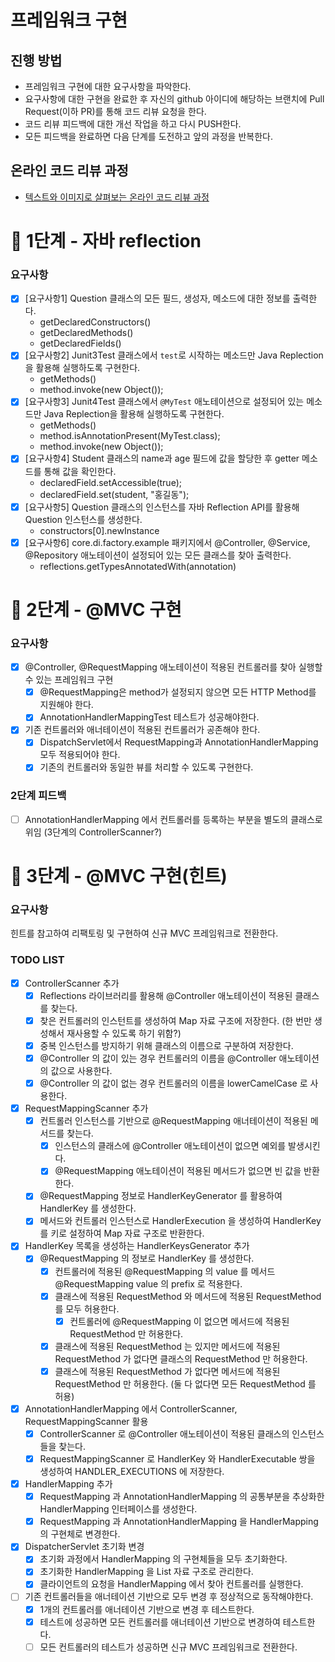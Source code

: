 # 프레임워크 구현
## 진행 방법
* 프레임워크 구현에 대한 요구사항을 파악한다.
* 요구사항에 대한 구현을 완료한 후 자신의 github 아이디에 해당하는 브랜치에 Pull Request(이하 PR)를 통해 코드 리뷰 요청을 한다.
* 코드 리뷰 피드백에 대한 개선 작업을 하고 다시 PUSH한다.
* 모든 피드백을 완료하면 다음 단계를 도전하고 앞의 과정을 반복한다.

## 온라인 코드 리뷰 과정
* [텍스트와 이미지로 살펴보는 온라인 코드 리뷰 과정](https://github.com/next-step/nextstep-docs/tree/master/codereview)

# 🚀 1단계 - 자바 reflection

### 요구사항
- [x] [요구사항1] Question 클래스의 모든 필드, 생성자, 메소드에 대한 정보를 출력한다.
  - getDeclaredConstructors()
  - getDeclaredMethods()
  - getDeclaredFields()
- [x] [요구사항2] Junit3Test 클래스에서 `test`로 시작하는 메소드만 Java Replection을 활용해 실행하도록 구현한다.
  - getMethods()
  - method.invoke(new Object());
- [x] [요구사항3] Junit4Test 클래스에서 `@MyTest` 애노테이션으로 설정되어 있는 메소드만 Java Replection을 활용해 실행하도록 구현한다.
  - getMethods()
  - method.isAnnotationPresent(MyTest.class);
  - method.invoke(new Object()); 
- [x] [요구사항4] Student 클래스의 name과 age 필드에 값을 할당한 후 getter 메소드를 통해 값을 확인한다.
  - declaredField.setAccessible(true);
  - declaredField.set(student, "홍길동"); 
- [x] [요구사항5] Question 클래스의 인스턴스를 자바 Reflection API를 활용해 Question 인스턴스를 생성한다.
  - constructors[0].newInstance
- [x] [요구사항6] core.di.factory.example 패키지에서 @Controller, @Service, @Repository 애노테이션이 설정되어 있는 모든 클래스를 찾아 출력한다.
  - reflections.getTypesAnnotatedWith(annotation)

# 🚀 2단계 - @MVC 구현

### 요구사항
- [x] @Controller, @RequestMapping 애노테이션이 적용된 컨트롤러를 찾아 실행할 수 있는 프레임워크 구현
  - [x] @RequestMapping은 method가 설정되지 않으면 모든 HTTP Method를 지원해야 한다.
  - [x] AnnotationHandlerMappingTest 테스트가 성공해야한다.
- [x] 기존 컨트롤러와 애너테이션이 적용된 컨트롤러가 공존해야 한다.
  - [x] DispatchServlet에서 RequestMapping과 AnnotationHandlerMapping 모두 적용되어야 한다.
  - [x] 기존의 컨트롤러와 동일한 뷰를 처리할 수 있도록 구현한다.

### 2단계 피드백
- [ ] AnnotationHandlerMapping 에서 컨트롤러를 등록하는 부분을 별도의 클래스로 위임 (3단계의 ControllerScanner?)


# 🚀 3단계 - @MVC 구현(힌트)

### 요구사항
힌트를 참고하여 리팩토링 및 구현하여 신규 MVC 프레임워크로 전환한다.

### TODO LIST
- [x] ControllerScanner 추가
  - [x] Reflections 라이브러리를 활용해 @Controller 애노테이션이 적용된 클래스를 찾는다.
  - [x] 찾은 컨트롤러의 인스턴트를 생성하여 Map 자료 구조에 저장한다. (한 번만 생성해서 재사용할 수 있도록 하기 위함?)
  - [x] 중복 인스턴스를 방지하기 위해 클래스의 이름으로 구분하여 저장한다.
  - [x] @Controller 의 값이 있는 경우 컨트롤러의 이름을 @Controller 애노테이션의 값으로 사용한다.
  - [x] @Controller 의 값이 없는 경우 컨트롤러의 이름을 lowerCamelCase 로 사용한다.
- [x] RequestMappingScanner 추가
  - [x] 컨트롤러 인스턴스를 기반으로 @RequestMapping 애너테이션이 적용된 메서드를 찾는다. 
    - [x] 인스턴스의 클래스에 @Controller 애노테이션이 없으면 예외를 발생시킨다.
    - [x] @RequestMapping 애노테이션이 적용된 메서드가 없으면 빈 값을 반환한다.
  - [x] @RequestMapping 정보로 HandlerKeyGenerator 를 활용하여 HandlerKey 를 생성한다. 
  - [x] 메서드와 컨트롤러 인스턴스로 HandlerExecution 을 생성하여 HandlerKey 를 키로 설정하여 Map 자료 구조로 반환한다. 
- [x] HandlerKey 목록을 생성하는 HandlerKeysGenerator 추가 
  - [x] @RequestMapping 의 정보로 HandlerKey 를 생성한다.
    - [x] 컨트롤러에 적용된 @RequestMapping 의 value 를 메서드 @RequestMapping value 의 prefix 로 적용한다. 
    - [x] 클래스에 적용된 RequestMethod 와 메서드에 적용된 RequestMethod 를 모두 허용한다.
      - [x] 컨트롤러에 @RequestMapping 이 없으면 메서드에 적용된 RequestMethod 만 허용한다.
    - [x] 클래스에 적용된 RequestMethod 는 있지만 메서드에 적용된 RequestMethod 가 없다면 클래스의 RequestMethod 만 허용한다.
    - [x] 클래스에 적용된 RequestMethod 가 없다면 메서드에 적용된 RequestMethod 만 허용한다. (둘 다 없다면 모든 RequestMethod 를 허용)
- [x] AnnotationHandlerMapping 에서 ControllerScanner, RequestMappingScanner 활용
  - [x] ControllerScanner 로 @Controller 애노테이션이 적용된 클래스의 인스턴스들을 찾는다.
  - [x] RequestMappingScanner 로 HandlerKey 와 HandlerExecutable 쌍을 생성하여 HANDLER_EXECUTIONS 에 저장한다.
- [x] HandlerMapping 추가
  - [x] RequestMapping 과 AnnotationHandlerMapping 의 공통부분을 추상화한 HandlerMapping 인터페이스를 생성한다.
  - [x] RequestMapping 과 AnnotationHandlerMapping 을 HandlerMapping 의 구현체로 변경한다.
- [x] DispatcherServlet 초기화 변경
  - [x] 초기화 과정에서 HandlerMapping 의 구현체들을 모두 초기화한다.
  - [x] 초기화한 HandlerMapping 을 List 자료 구조로 관리한다. 
  - [x] 클라이언트의 요청을 HandlerMapping 에서 찾아 컨트롤러를 실행한다.
- [ ] 기존 컨트롤러들을 애너테이션 기반으로 모두 변경 후 정상적으로 동작해야한다.
  - [x] 1개의 컨트롤러를 애너테이션 기반으로 변경 후 테스트한다.
  - [x] 테스트에 성공하면 모든 컨트롤러를 애너테이션 기반으로 변경하여 테스트한다.
  - [ ] 모든 컨트롤러의 테스트가 성공하면 신규 MVC 프레임워크로 전환한다.
